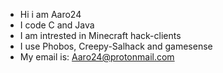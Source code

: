 - Hi i am Aaro24
- I code C and Java
- I am intrested in Minecraft hack-clients
- I use Phobos, Creepy-Salhack and gamesense
- My email is: Aaro24@protonmail.com
